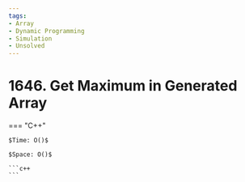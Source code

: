 ```yaml
---
tags:
- Array
- Dynamic Programming
- Simulation
- Unsolved
---
```



# 1646. Get Maximum in Generated Array

=== "C++"

    $Time: O()$

    $Space: O()$

    ```c++
    ```